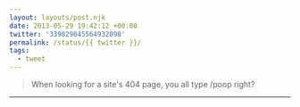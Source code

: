 ```yaml
---
layout: layouts/post.njk
date: 2013-05-29 19:42:12 +00:00
twitter: '339829045564932098'
permalink: /status/{{ twitter }}/
tags: 
  - tweet
---
```


> When looking for a site's 404 page, you all type /poop right?

---
